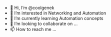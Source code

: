 - 👋 Hi, I’m @coolgenek
- 👀 I’m interested in Networking and Automation
- 🌱 I’m currently learning Automation concepts
- 💞️ I’m looking to collaborate on ...
- 📫 How to reach me ...

<!---
coolgenek/coolgenek is a ✨ special ✨ repository because its `README.md` (this file) appears on your GitHub profile.
You can click the Preview link to take a look at your changes.
--->
